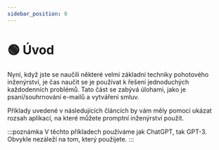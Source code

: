```yaml
---
sidebar_position: 0
---
```


# 🟢 Úvod

Nyní, když jste se naučili některé velmi základní techniky pohotového inženýrství, je čas naučit se je používat k řešení jednoduchých každodenních problémů. Tato část se zabývá úlohami, jako je psaní/souhrnování e-mailů a vytváření smluv.

Příklady uvedené v následujících článcích by vám měly pomoci ukázat rozsah aplikací, na které můžete promptní inženýrství použít.

:::poznámka
V těchto příkladech používáme jak ChatGPT, tak GPT-3. Obvykle nezáleží na tom, který použijete.
:::
